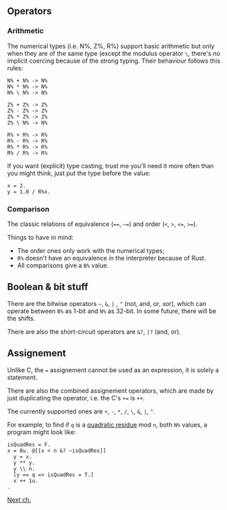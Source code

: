 ## Operators

### Arithmetic

The numerical types (i.e. N%, Z%, R%) support basic arithmetic but only when
they are of the same type (except the modulus operator `\`, there's no implicit coercing because of the strong
typing. Their behaviour follows this rules:

```
N% + N% -> N%
N% * N% -> N%
N% \ N% -> N%

Z% + Z% -> Z%
Z% - Z% -> Z%
Z% * Z% -> Z%
Z% \ N% -> N%

R% + R% -> R%
R% - R% -> R%
R% * R% -> R%
R% / R% -> R%
```

If you want (explicit) type casting, trust me you'll need it more often than you might think, just put the type
before the value:

```
x = 2.
y = 1.0 / R%x.
```

### Comparison

The classic relations of equivalence (`==`, `~=`) and order (`<`, `>`, `<=`, `>=`).

Things to have in mind:
* The order ones only work with the numerical types;
* `R%` doesn't have an equivalence in the interpreter because of Rust.
* All comparisons give a `B%` value.

## Boolean & bit stuff

There are the bitwise operators `~`, `&`, `|` , `^` (not, and, or, xor), which can operate between `B%` as 1-bit and `N%` as 32-bit. In some future, there will be the shifts.

There are also the short-circuit operators are `&?`, `|?` (and, or).

## Assignement

Unlike C, the `=` assignement cannot be used as an expression, it is solely a statement.

There are also the combined assignement operators, which are made by just duplicating the operator, i.e. the C's `+=` is `++`.

The currently supported ones 
are `+`, `-`, `*`, `/`, `\`, `&`, `|`, `^`.

For example, to find if `q` is a [quadratic residue](https://en.wikipedia.org/wiki/Quadratic_residue) mod `n`, both `N%` values, a program might look like:

```
isQuadRes = F.
x = 0u. @[[x < n &? ~isQuadRes]]
  y = x.
  y ** y.
  y \\ n.
  [y == q => isQuadRes = T.]
  x ++ 1u.
.
```

[Next ch.](control.md)
